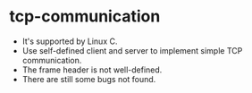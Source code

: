 # tcp-communication
 - It's supported by Linux C.
 - Use self-defined client and server to implement simple TCP communication.
 - The frame header is not well-defined.
 - There are still some bugs not found.
